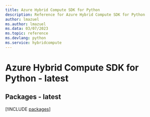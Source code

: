 ```yaml
---
title: Azure Hybrid Compute SDK for Python
description: Reference for Azure Hybrid Compute SDK for Python
author: lmazuel
ms.author: lmazuel
ms.data: 03/07/2023
ms.topic: reference
ms.devlang: python
ms.service: hybridcompute
---
```

# Azure Hybrid Compute SDK for Python - latest
## Packages - latest
[!INCLUDE [packages](hybrid-compute-index.md)]